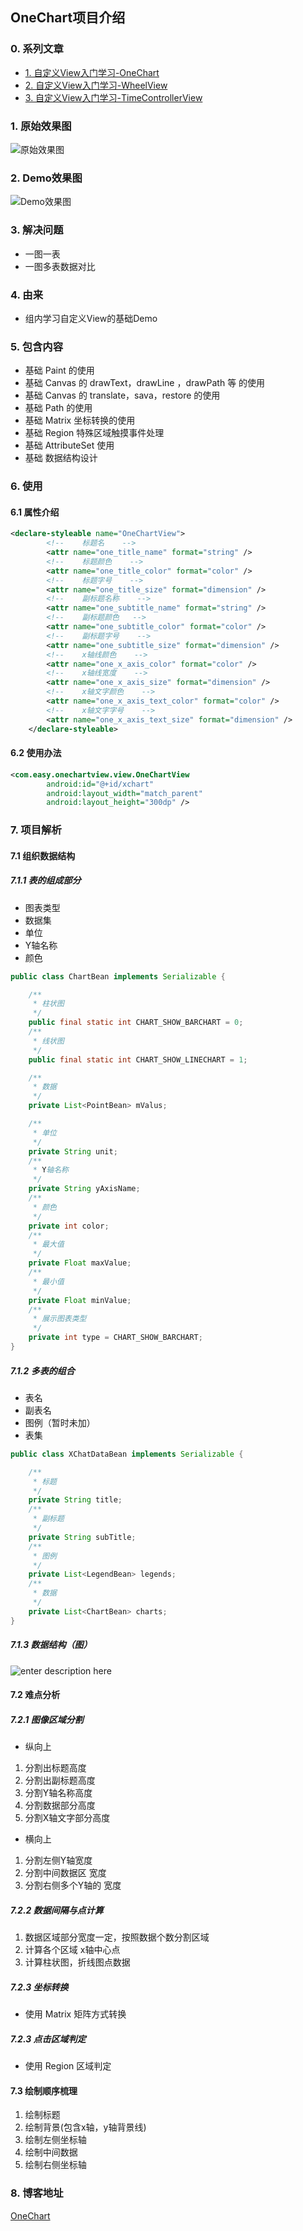 ## OneChart项目介绍

### 0. 系列文章
- [1. 自定义View入门学习-OneChart](http://www.nooocat.com/index.php/2019/11/04/283/)
- [2. 自定义View入门学习-WheelView](http://www.nooocat.com/index.php/2019/11/15/296/)
- [3. 自定义View入门学习-TimeControllerView](http://www.nooocat.com/index.php/2020/01/13/308/)

### 1. 原始效果图
![原始效果图](http://www.nooocat.com/wp-content/uploads/2019/11/TIM截图20191028133344.jpg)

### 2. Demo效果图
![Demo效果图](http://www.nooocat.com/wp-content/uploads/2019/11/b568df4be026857d78b1113050b661a.jpg)

### 3. 解决问题
- 一图一表
- 一图多表数据对比

### 4. 由来
- 组内学习自定义View的基础Demo

### 5. 包含内容
- 基础 Paint 的使用
- 基础 Canvas 的 drawText，drawLine ，drawPath 等 的使用
- 基础 Canvas 的 translate，sava，restore 的使用
- 基础 Path 的使用
- 基础 Matrix 坐标转换的使用
- 基础 Region 特殊区域触摸事件处理
- 基础 AttributeSet 使用
- 基础 数据结构设计

### 6. 使用

#### 6.1 属性介绍

``` xml
<declare-styleable name="OneChartView">
        <!--    标题名    -->
        <attr name="one_title_name" format="string" />
        <!--    标题颜色    -->
        <attr name="one_title_color" format="color" />
        <!--    标题字号    -->
        <attr name="one_title_size" format="dimension" />
        <!--    副标题名称    -->
        <attr name="one_subtitle_name" format="string" />
        <!--    副标题颜色   -->
        <attr name="one_subtitle_color" format="color" />
        <!--    副标题字号    -->
        <attr name="one_subtitle_size" format="dimension" />
        <!--    x轴线颜色    -->
        <attr name="one_x_axis_color" format="color" />
        <!--    x轴线宽度    -->
        <attr name="one_x_axis_size" format="dimension" />
        <!--    x轴文字颜色    -->
        <attr name="one_x_axis_text_color" format="color" />
        <!--    x轴文字字号    -->
        <attr name="one_x_axis_text_size" format="dimension" />
    </declare-styleable>
```
#### 6.2 使用办法

``` xml
<com.easy.onechartview.view.OneChartView
        android:id="@+id/xchart"
        android:layout_width="match_parent"
        android:layout_height="300dp" />
```

### 7. 项目解析

#### 7.1 组织数据结构

##### 7.1.1 表的组成部分
- 图表类型
- 数据集
- 单位
- Y轴名称
- 颜色

``` java
public class ChartBean implements Serializable {

    /**
     * 柱状图
     */
    public final static int CHART_SHOW_BARCHART = 0;
    /**
     * 线状图
     */
    public final static int CHART_SHOW_LINECHART = 1;

    /**
     * 数据
     */
    private List<PointBean> mValus;

    /**
     * 单位
     */
    private String unit;
    /**
     * Y轴名称
     */
    private String yAxisName;
    /**
     * 颜色
     */
    private int color;
    /**
     * 最大值
     */
    private Float maxValue;
    /**
     * 最小值
     */
    private Float minValue;
    /**
     * 展示图表类型
     */
    private int type = CHART_SHOW_BARCHART;
}
```

##### 7.1.2 多表的组合
- 表名
- 副表名
- 图例（暂时未加）
- 表集

``` java
public class XChatDataBean implements Serializable {

    /**
     * 标题
     */
    private String title;
    /**
     * 副标题
     */
    private String subTitle;
    /**
     * 图例
     */
    private List<LegendBean> legends;
    /**
     * 数据
     */
    private List<ChartBean> charts;
}
```

##### 7.1.3 数据结构（图）
![enter description here](http://www.nooocat.com/wp-content/uploads/2019/11/XChartDataBean.png)

#### 7.2 难点分析

##### 7.2.1 图像区域分割

- 纵向上
1. 分割出标题高度
2. 分割出副标题高度
3. 分割Y轴名称高度
4. 分割数据部分高度
5. 分割X轴文字部分高度

- 横向上
1. 分割左侧Y轴宽度
2. 分割中间数据区 宽度
3. 分割右侧多个Y轴的 宽度

##### 7.2.2 数据间隔与点计算

1. 数据区域部分宽度一定，按照数据个数分割区域
2. 计算各个区域 x轴中心点
3. 计算柱状图，折线图点数据

##### 7.2.3 坐标转换
- 使用 Matrix 矩阵方式转换

##### 7.2.3 点击区域判定
- 使用 Region 区域判定

#### 7.3 绘制顺序梳理
1. 绘制标题
2. 绘制背景(包含x轴，y轴背景线)
3. 绘制左侧坐标轴
4. 绘制中间数据
5. 绘制右侧坐标轴

### 8. 博客地址
[OneChart](http://www.nooocat.com/index.php/2019/11/04/283/)


